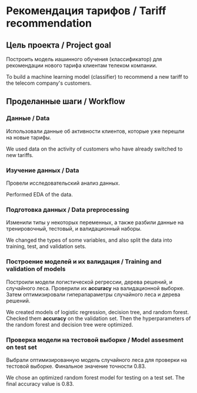 # Рекомендация тарифов / Tariff recommendation

## Цель проекта / Project goal
Построить модель иашинного обучения (классификатор) для рекомендации нового тарифа клиентам телеком компании.

To build a machine learning model (classifier) to recommend a new tariff to the telecom company's customers.

## Проделанные шаги / Workflow

### Данные / Data
Использовали данные об активности клиентов, которые уже перешли на новые тарифы.

We used data on the activity of customers who have already switched to new tariffs.

### Изучение данных / Data
Провели исследовательский анализ данных.

Performed EDA of the data.

### Подготовка данных / Data preprocessing
Изменили типы у некоторых переменных, а также разбили данные на тренировочный, тестовый, и валидационный наборы.

We changed the types of some variables, and also split the data into training, test, and validation sets.

### Построение моделей и их валидация / Training and validation of models
Построили модели логистической регрессии, дерева решений, и случайного леса. Проверили их **accuracy** на валидационной выборке. Затем оптимизировали гиперапараметры случайного леса и дерева решений.

We created models of logistic regression, decision tree, and random forest. Checked them **accuracy** on the validation set. Then the hyperparameters of the random forest and decision tree were optimized.

### Проверка модели на тестовой выборке / Model assesment on test set
Выбрали оптимизированную модель случайного леса для проверки на тестовой выборке. Финальное значение точности 0.83.

We chose an optimized random forest model for testing on a test set. The final accuracy value is 0.83.
